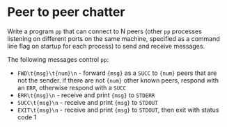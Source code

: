 # Peer to peer chatter

Write a program `pp` that can connect to N peers (other `pp` processes
listening on different ports on the same machine, specified as a command line flag on startup
for each process) to send and receive messages.

The following messages control `pp`:

- `FWD\t{msg}\t{num}\n` - forward `{msg}` as a `SUCC` to `{num}` peers that are
not the sender. if there are not `{num}` other known peers, respond with an `ERR`,
otherwise respond with a `SUCC`
- `ERR\t{msg}\n` - receive and print `{msg}` to `STDERR`
- `SUCC\t{msg}\n` - receive and print `{msg}` to `STDOUT`
- `EXIT\t{msg}\n` - receive and print `{msg}` to `STDOUT`, then exit with status code 1
